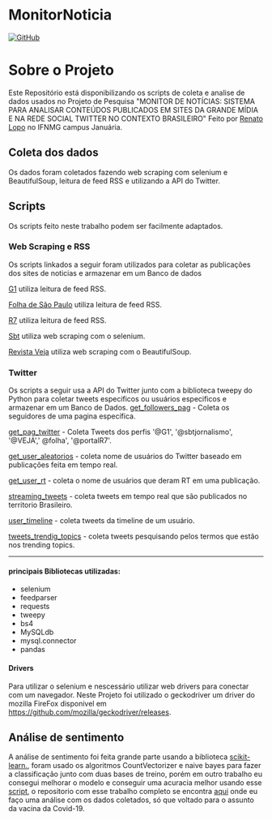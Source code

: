 # MonitorNoticia
[![GitHub](https://img.shields.io/github/license/Renatolopo/MonitorNoticia)](https://github.com/Renatolopo/MonitorNoticia/blob/master/LICENSE)

# Sobre o Projeto
Este Repositório está disponibilizando os scripts de coleta e analise de dados usados no Projeto de Pesquisa "MONITOR DE NOTÍCIAS: SISTEMA PARA ANALISAR CONTEÚDOS PUBLICADOS EM SITES DA GRANDE MÍDIA E NA REDE SOCIAL TWITTER NO CONTEXTO BRASILEIRO" Feito por [Renato Lopo](https://github.com/Renatolopo) no IFNMG campus Januária.

## Coleta dos dados
 Os dados foram  coletados fazendo  web scraping com selenium e BeautifulSoup, leitura de feed RSS e utilizando a API do Twitter.

  ## Scripts
  Os scripts feito neste trabalho podem ser facilmente adaptados.
  ### Web Scraping e RSS
  Os scripts linkados a seguir foram utilizados para coletar as publicações dos sites de noticias e armazenar em um Banco de dados

  [G1](https://github.com/Renatolopo/MonitorNoticia/blob/master/scripts/web-scraping-paginas-de-noticias/G1.py)  utiliza leitura de feed RSS.
  
  [Folha de São Paulo](https://github.com/Renatolopo/MonitorNoticia/blob/master/scripts/web-scraping-paginas-de-noticias/folha.py) utiliza leitura de feed RSS.
  
  [R7](https://github.com/Renatolopo/MonitorNoticia/blob/master/scripts/web-scraping-paginas-de-noticias/r7.py) utiliza leitura de feed RSS.
  
  [Sbt](https://github.com/Renatolopo/MonitorNoticia/blob/master/scripts/web-scraping-paginas-de-noticias/sbt.py) utiliza web scraping com o selenium.
  
  [Revista Veja](https://github.com/Renatolopo/MonitorNoticia/blob/master/scripts/web-scraping-paginas-de-noticias/veja.py) utiliza web scraping com o BeautifulSoup.
  
  
  ### Twitter
  Os scripts a seguir usa a API do Twitter junto com a biblioteca tweepy do Python para coletar tweets especificos ou usuários especificos e armazenar em um Banco de Dados.
  [get_followers_pag](https://github.com/Renatolopo/MonitorNoticia/blob/master/scripts/twitter/get_followers_pag.py) - Coleta os seguidores de uma pagina específica.
  
  [get_pag_twitter](https://github.com/Renatolopo/MonitorNoticia/blob/master/scripts/twitter/get_pag_twitter.py) -  Coleta Tweets dos perfis '@G1', '@sbtjornalismo', '@VEJA',' @folha', '@portalR7'.
  
  [get_user_aleatorios](https://github.com/Renatolopo/MonitorNoticia/blob/master/scripts/twitter/get_user_aleatorios.py) - coleta nome de usuários do Twitter baseado em publicações feita em tempo real.
  
  [get_user_rt](https://github.com/Renatolopo/MonitorNoticia/blob/master/scripts/twitter/get_user_rt.py) - coleta o nome de usuários que deram RT em uma publicação.
  
  [streaming_tweets](https://github.com/Renatolopo/MonitorNoticia/blob/master/scripts/twitter/streaming_tweets.py) - coleta tweets em tempo real que são publicados no territorio Brasileiro.
  
  [user_timeline](https://github.com/Renatolopo/MonitorNoticia/blob/master/scripts/twitter/user_timeline.py) - coleta tweets da timeline de um usuário.
  
  [tweets_trendig_topics](https://github.com/Renatolopo/MonitorNoticia/blob/master/scripts/twitter/tweets_trendig-topics.py) - coleta tweets pesquisando pelos termos que estão nos trending topics.
  

---- 
#### principais Bibliotecas utilizadas:
  - selenium
  - feedparser
  - requests
  - tweepy
  - bs4
  - MySQLdb
  - mysql.connector
  - pandas

  
  
#### Drivers
Para utilizar o selenium e nescessário utilizar web drivers para conectar com um navegador. Neste Projeto foi utilizado o geckodriver um driver do mozilla FireFox disponivel em https://github.com/mozilla/geckodriver/releases.


## Análise de sentimento

A análise de sentimento foi feita grande parte usando a biblioteca [scikit-learn.](https://scikit-learn.org/stable/), foram usado os algoritmos CountVectorizer e naive bayes para fazer a classificação junto com duas bases de treino, porém em outro trabalho eu consegui melhorar o modelo e conseguir uma acuracia melhor usando esse [script](https://github.com/Renatolopo/NLP-Vacinas/blob/main/src/selecao_de_modelo.ipynb), o repositorio com esse trabalho completo se encontra [aqui](https://github.com/Renatolopo/NLP-Vacinas) onde eu faço uma análise com os dados coletados, só que voltado para o assunto da vacina da Covid-19.

  
